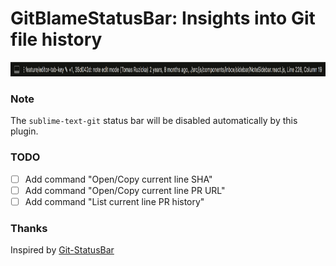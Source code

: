# GitBlameStatusBar: Insights into Git file history

<p align="center">
<img width="948" height="23" src="/docs/screenshot.png">
</p>

### Note
The `sublime-text-git` status bar will be disabled automatically by this plugin.

### TODO
- [ ] Add command "Open/Copy current line SHA"
- [ ] Add command "Open/Copy current line PR URL"
- [ ] Add command "List current line PR history"

### Thanks
Inspired by [Git-StatusBar](https://github.com/randy3k/GitStatusBar)
